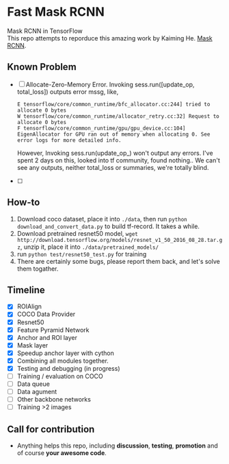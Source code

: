 # Fast Mask RCNN
Mask RCNN in TensorFlow  
This repo attempts to reporduce this amazing work by Kaiming He.
[Mask RCNN](https://arxiv.org/abs/1703.06870).

## Known Problem
- [ ] Allocate-Zero-Memory Error.
  Invoking sess.run([update_op, total_loss]) outputs error mssg, like,
  ```
  E tensorflow/core/common_runtime/bfc_allocator.cc:244] tried to allocate 0 bytes
  W tensorflow/core/common_runtime/allocator_retry.cc:32] Request to allocate 0 bytes
  F tensorflow/core/common_runtime/gpu/gpu_device.cc:104] EigenAllocator for GPU ran out of memory when allocating 0. See error logs for more detailed info.
  ```
  However, Invoking sess.run(update_op_) won't output any errors. 
  I've spent 2 days on this, looked into tf community, found nothing..
  We can't see any outputs, neither total_loss or summaries, we're totally blind.

- [ ] 

## How-to
1. Download coco dataset, place it into `./data`, then run `python download_and_convert_data.py` to build tf-record. It takes a while.
2. Download pretrained resnet50 model, `wget http://download.tensorflow.org/models/resnet_v1_50_2016_08_28.tar.gz`, unzip it, place it into `./data/pretrained_models/`
3. run `python test/resnet50_test.py` for training 
4. There are certainly some bugs, please report them back, and let's solve them togather.
## Timeline
- [x] ROIAlign
- [x] COCO Data Provider
- [x] Resnet50
- [x] Feature Pyramid Network
- [x] Anchor and ROI layer
- [x] Mask layer
- [x] Speedup anchor layer with cython
- [x] Combining all modules together. 
- [x] Testing and debugging (in progress)
- [ ] Training / evaluation on COCO
- [ ] Data queue
- [ ] Data agument
- [ ] Other backbone networks
- [ ] Training >2 images

## Call for contribution
- Anything helps this repo, including **discussion**, **testing**, **promotion** and of course **your awesome code**. 
